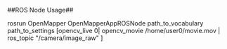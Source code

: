 ##ROS Node Usage##

rosrun OpenMapper OpenMapperAppROSNode path_to_vocabulary path_to_settings [opencv_live  0| opencv_movie /home/user0/movie.mov | ros_topic "/camera/image_raw" ] 
